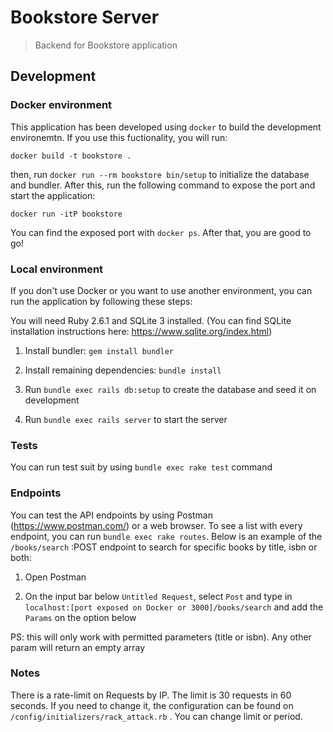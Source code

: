 # Bookstore Server
> Backend for Bookstore application

## Development

### Docker environment

This application has been developed using `docker` to build the development environemtn. If you use this fuctionality, you will run:

```
docker build -t bookstore .
```

then, run `docker run --rm bookstore bin/setup` to initialize the database and bundler. After this, run the following command to expose the port and start the application:

```
docker run -itP bookstore
```

You can find the exposed port with `docker ps`. After that, you are good to go!

### Local environment

If you don't use Docker or you want to use another environment, you can run the application by following these steps:

You will need Ruby 2.6.1 and SQLite 3 installed. (You can find SQLite installation instructions here: https://www.sqlite.org/index.html)

1. Install bundler: `gem install bundler`

2. Install remaining dependencies: `bundle install`

3. Run `bundle exec rails db:setup` to create the database and seed it on development

4. Run `bundle exec rails server` to start the server

### Tests

You can run test suit by using `bundle exec rake test` command

### Endpoints

You can test the API endpoints by using Postman (https://www.postman.com/) or a web browser. To see a list with every endpoint, you can run `bundle exec rake routes`. Below is an example of the `/books/search` :POST endpoint to search for specific books by title, isbn or both:

1. Open Postman

2. On the input bar below `Untitled Request`, select `Post` and type in `localhost:[port exposed on Docker or 3000]/books/search` and add the `Params` on the option below

PS: this will only work with permitted parameters (title or isbn). Any other param will return an empty array

### Notes

There is a rate-limit on Requests by IP. The limit is 30 requests in 60 seconds. If you need to change it, the configuration can be found on `/config/initializers/rack_attack.rb` . You can change limit or period.
